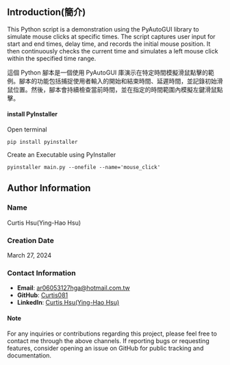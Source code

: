 ## Introduction(簡介)
This Python script is a demonstration using the PyAutoGUI library to simulate mouse clicks at specific times. The script captures user input for start and end times, delay time, and records the initial mouse position. It then continuously checks the current time and simulates a left mouse click within the specified time range.


這個 Python 腳本是一個使用 PyAutoGUI 庫演示在特定時間模擬滑鼠點擊的範例。腳本的功能包括捕捉使用者輸入的開始和結束時間、延遲時間，並記錄初始滑鼠位置。然後，腳本會持續檢查當前時間，並在指定的時間範圍內模擬左鍵滑鼠點擊。

#### install PyInstaller
Open terminal
```script
pip install pyinstaller
```
Create an Executable using PyInstaller
```script
pyinstaller main.py --onefile --name='mouse_click'
```

## Author Information

### Name
Curtis Hsu(Ying-Hao Hsu)

### Creation Date
March 27, 2024

### Contact Information
- **Email**: ar06053127hga@hotmail.com.tw
- **GitHub**: [Curtis081](https://github.com/Curtis081)
- **LinkedIn**: [Curtis Hsu(Ying-Hao Hsu)](https://www.linkedin.com/in/yinghaohsu/)

#### Note
For any inquiries or contributions regarding this project, please feel free to contact me through the above channels. If reporting bugs or requesting features, consider opening an issue on GitHub for public tracking and documentation.
